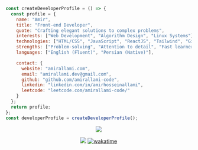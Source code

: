 ```js
const createDeveloperProfile = () => {
  const profile = {
    name: "Amir",
    title: "Front-end Developer",
    quote: "Crafting elegant solutions to complex problems",
    interests: ["Web Development", "Algorithm Design", "Linux Systems"],
    technologies: ["HTML/CSS", "JavaScript", "ReactJS", "Tailwind", "Git"],
    strengths: ["Problem-solving", "Attention to detail", "Fast learner"],
    languages: ["English (Fluent)", "Persian (Native)"],

    contact: {
      website: "amirallami.com",
      email: "amirallami.dev@gmail.com",
      github: "github.com/amirallami-code",
      linkedin: "linkedin.com/in/amirhosseinallami",
      leetcode: "leetcode.com/amirallami-code/"
    }
  };
  return profile;
};
const developerProfile = createDeveloperProfile();
```

<div align="center">
  
  <img src="https://skillicons.dev/icons?i=html,css,js,react,tailwind,git,github,wordpress,php,photoshop"/> 
  
  ![](https://komarev.com/ghpvc/?username=amirallami-code&color=blue&style=for-the-badge&abbreviated=true)
  [![wakatime](https://wakatime.com/badge/user/ea37a3e6-62f6-4820-87db-7f654e64d96c.svg?style=for-the-badge)](https://wakatime.com/@ea37a3e6-62f6-4820-87db-7f654e64d96c)
  
</div>
